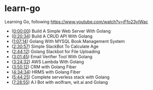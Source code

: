 # learn-go
Learning Go, following https://www.youtube.com/watch?v=jFfo23yIWac

- ([0:00:00](https://www.youtube.com/watch?v=jFfo23yIWac&t=0s)) Build A Simple Web Server With Golang
- ([0:20:34](https://www.youtube.com/watch?v=jFfo23yIWac&t=1234s)) Build A CRUD API With Golang
- ([1:07:14](https://www.youtube.com/watch?v=jFfo23yIWac&t=4034s)) Golang With MYSQL Book Management System
- ([2:30:57](https://www.youtube.com/watch?v=jFfo23yIWac&t=9057s)) Simple SlackBot To Calculate Age
- ([2:44:12](https://www.youtube.com/watch?v=jFfo23yIWac&t=9852s)) Golang Slackbot for File Uploading
- ([3:01:45](https://www.youtube.com/watch?v=jFfo23yIWac&t=10905s)) Email Verifier Tool With Golang
- ([3:24:32](https://www.youtube.com/watch?v=jFfo23yIWac&t=12272s)) AWS Lambda With Golang
- ([3:50:12](https://www.youtube.com/watch?v=jFfo23yIWac&t=13812s)) CRM with Golang Fiber
- ([4:34:34](https://www.youtube.com/watch?v=jFfo23yIWac&t=16474s)) HRMS with Golang Fiber
- ([5:44:25](https://www.youtube.com/watch?v=jFfo23yIWac&t=20665s)) Complete serverless stack with Golang
- ([7:28:55](https://www.youtube.com/watch?v=jFfo23yIWac&t=26935s)) A.I Bot with wolfram, wit.ai and Golang
